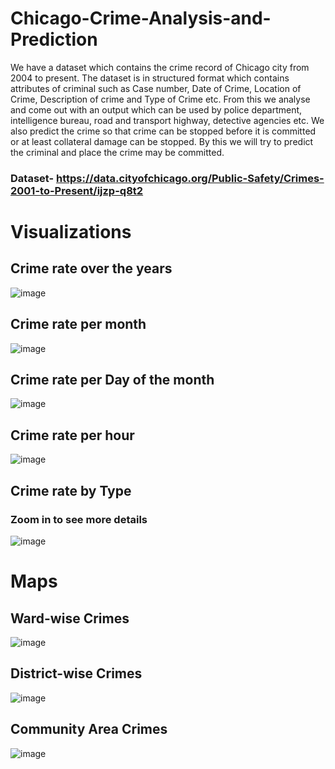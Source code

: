 # Chicago-Crime-Analysis-and-Prediction

We have a dataset which contains the crime record of Chicago city from 2004 to present. The dataset is in structured format which contains attributes of criminal such as
Case number, Date of Crime, Location of Crime, Description of crime and Type of Crime etc.
From this we analyse and come out with an output which can be used by police department, intelligence bureau, road and transport highway, detective agencies etc. We also predict the crime so that crime can be stopped before it is committed or at least collateral damage can be stopped. By this we will try to predict the criminal and place the crime may be committed. 
 ### Dataset- https://data.cityofchicago.org/Public-Safety/Crimes-2001-to-Present/ijzp-q8t2

# Visualizations

## Crime rate over the years
![image](https://user-images.githubusercontent.com/41625198/137095250-909eaf8a-97e6-4142-884f-e2ef8531ac62.png)

## Crime rate per month
![image](https://user-images.githubusercontent.com/41625198/137095425-12865117-e3f4-4ab6-bbd7-06ae5a643904.png)

## Crime rate per Day of the month
![image](https://user-images.githubusercontent.com/41625198/137095551-e826b894-c093-4d7b-836e-05adb9585caf.png)

## Crime rate per hour
![image](https://user-images.githubusercontent.com/41625198/137095655-4aed15ff-d4a0-4532-9b76-f3ec2567f597.png)

## Crime rate by Type 
### Zoom in to see more details
![image](https://i.imgur.com/uAymWhv.png)

# Maps

## Ward-wise Crimes
![image](https://user-images.githubusercontent.com/41625198/137104188-566f8daf-986f-4c49-97f8-98c3f3f6b84c.png)

## District-wise Crimes
![image](https://user-images.githubusercontent.com/41625198/137104692-1aa9a925-14e7-411e-916e-b48ffec0f3d0.png)


## Community Area Crimes
![image](https://user-images.githubusercontent.com/41625198/137104402-bc8b8d07-ae80-40d0-acd9-294be4cdfc7b.png)

